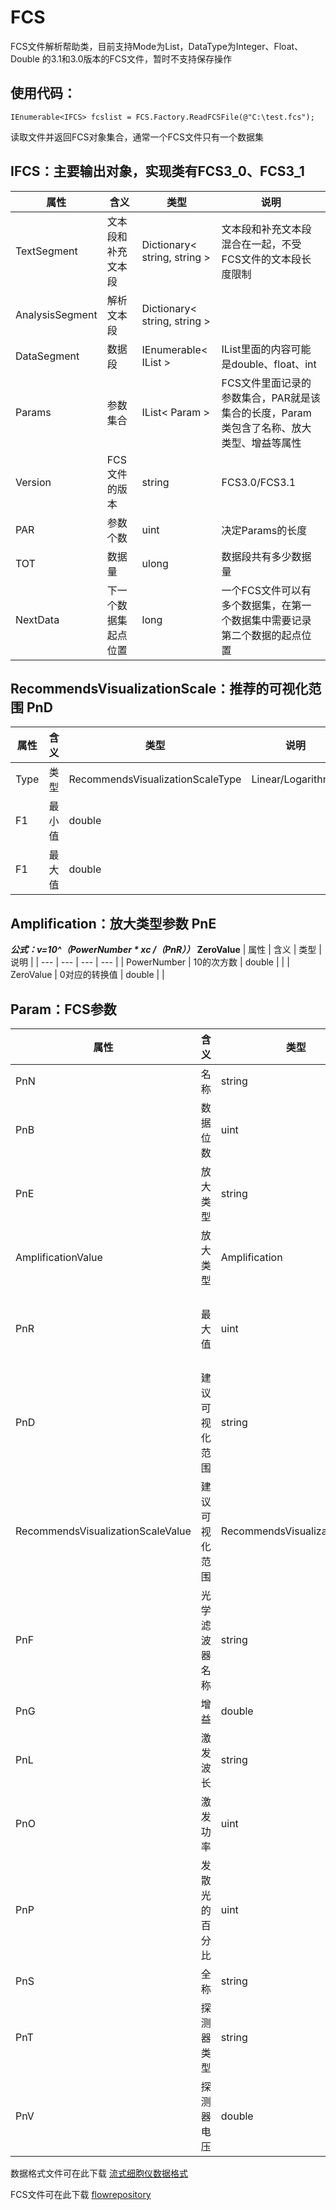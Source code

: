 # FCS
FCS文件解析帮助类，目前支持Mode为List，DataType为Integer、Float、Double 的3.1和3.0版本的FCS文件，暂时不支持保存操作

## 使用代码：
```
IEnumerable<IFCS> fcslist = FCS.Factory.ReadFCSFile(@"C:\test.fcs");
 ```
读取文件并返回FCS对象集合，通常一个FCS文件只有一个数据集

## IFCS：主要输出对象，实现类有FCS3_0、FCS3_1
 | 属性 | 含义 | 类型 | 说明 |
 | --- | --- | --- | --- |
 | TextSegment | 文本段和补充文本段 | Dictionary< string, string > | 文本段和补充文本段混合在一起，不受FCS文件的文本段长度限制 |
 | AnalysisSegment | 解析文本段 | Dictionary< string, string > | |
 | DataSegment | 数据段 | IEnumerable< IList > | IList里面的内容可能是double、float、int |
 | Params | 参数集合 | IList< Param > | FCS文件里面记录的参数集合，PAR就是该集合的长度，Param类包含了名称、放大类型、增益等属性 |
 | Version | FCS文件的版本 | string | FCS3.0/FCS3.1 |
 | PAR | 参数个数 | uint | 决定Params的长度 |
 | TOT | 数据量 | ulong | 数据段共有多少数据量 |
 | NextData | 下一个数据集起点位置 | long | 一个FCS文件可以有多个数据集，在第一个数据集中需要记录第二个数据的起点位置 |

## RecommendsVisualizationScale：推荐的可视化范围 PnD
 | 属性 | 含义 | 类型 | 说明 |
 | --- | --- | --- | --- |
 | Type | 类型 | RecommendsVisualizationScaleType | Linear/Logarithmic |
 | F1 | 最小值 | double | |
 | F1 | 最大值 | double | |

## Amplification：放大类型参数 PnE
 ***公式：v=10^（PowerNumber * xc /（PnR））* ZeroValue**
 | 属性 | 含义 | 类型 | 说明 |
 | --- | --- | --- | --- |
 | PowerNumber | 10的次方数 | double | |
 | ZeroValue | 0对应的转换值 | double | |

## Param：FCS参数
 | 属性 | 含义 | 类型 | 说明 |
 | --- | --- | --- | --- |
 | PnN | 名称 | string | |
 | PnB | 数据位数 | uint | DataType为ASCII时，表示字节数 |
 | PnE | 放大类型 | string | DataType为double/float时，PnE应固定为 0,0 |
 | AmplificationValue | 放大类型 | Amplification | PnE解析后的类 |
 | PnR | 最大值 | uint | 参数值的最大值，补偿等操作后可能会超过这个值 |
 | PnD | 建议可视化范围 | string | FCS3.1中新增的可选属性 |
 | RecommendsVisualizationScaleValue | 建议可视化范围 | RecommendsVisualizationScale | PnD解析后的类 |
 | PnF | 光学滤波器名称 | string | |
 | PnG | 增益 | double | |
 | PnL | 激发波长 | string | |
 | PnO | 激发功率 | uint | |
 | PnP | 发散光的百分比 | uint | |
 | PnS | 全称 | string | |
 | PnT | 探测器类型 | string | |
 | PnV | 探测器电压 | double | |
 
数据格式文件可在此下载 [流式细胞仪数据格式](https://download.csdn.net/download/lwlcctv/12399434)

FCS文件可在此下载 [flowrepository](https://flowrepository.org/)
